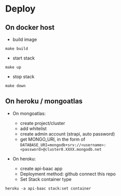 # Deploy

## On docker host
* build image
```
make build
```
* start stack
```
make up
```
* stop stack
```
make down
```

## On heroku / mongoatlas
* On mongoatlas:
  * create project/cluster
  * add whitelist
  * create admin account (strapi, auto password)
  * get MONGO_URI, in the form of `DATABASE_URI=mongodb+srv://<username>:<password>@cluster0.XXXX.mongodb.net`

* On heroku:
  * create api-baac app
  * Deployment method: github connect this repo
  * Set Stack container type
```
heroku -a api-baac stack:set container
```
